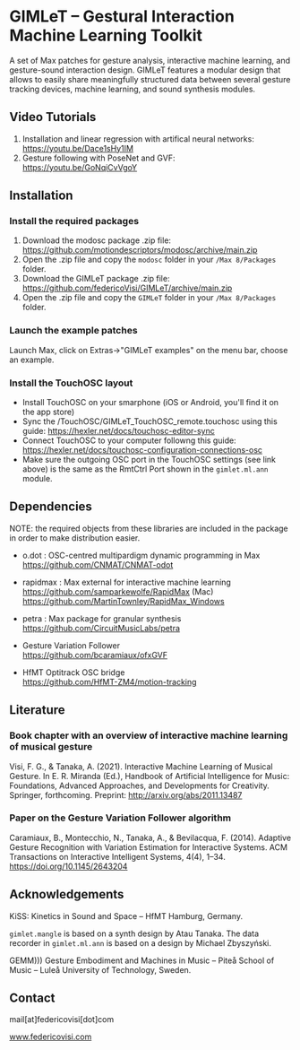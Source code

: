 # GIMLeT – Gestural Interaction Machine Learning Toolkit

A set of Max patches for gesture analysis, interactive machine learning, and gesture-sound interaction design. GIMLeT features a modular design that allows to easily share meaningfully structured data between several gesture tracking devices, machine learning, and sound synthesis modules.

## Video Tutorials
1. Installation and linear regression with artifical neural networks: https://youtu.be/Dace1sHy1IM
2. Gesture following with PoseNet and GVF: https://youtu.be/GoNqiCvVgoY

## Installation
### Install the required packages
1. Download the modosc package .zip file: https://github.com/motiondescriptors/modosc/archive/main.zip
2. Open the .zip file and copy the `modosc` folder in your `/Max 8/Packages` folder. 
3. Download the GIMLeT package .zip file: https://github.com/federicoVisi/GIMLeT/archive/main.zip
4. Open the .zip file and copy the `GIMLeT` folder in your `/Max 8/Packages` folder. 

### Launch the example patches
Launch Max, click on Extras->"GIMLeT examples" on the menu bar, choose an example. 

### Install the TouchOSC layout
- Install TouchOSC on your smarphone (iOS or Android, you'll find it on the app store)
- Sync the /TouchOSC/GIMLeT_TouchOSC_remote.touchosc using this guide: https://hexler.net/docs/touchosc-editor-sync
- Connect TouchOSC to your computer followng this guide: https://hexler.net/docs/touchosc-configuration-connections-osc 
- Make sure the outgoing OSC port in the TouchOSC settings (see link above) is the same as the RmtCtrl Port shown in the `gimlet.ml.ann` module.
 
## Dependencies
NOTE: the required objects from these libraries are included in the package in order to make distribution easier.

- o.dot : OSC-centred multipardigm dynamic programming in Max  
  https://github.com/CNMAT/CNMAT-odot 
  
- rapidmax : Max external for interactive machine learning  
  https://github.com/samparkewolfe/RapidMax (Mac)  
  https://github.com/MartinTownley/RapidMax_Windows   
  
- petra : Max package for granular synthesis  
  https://github.com/CircuitMusicLabs/petra  
  
- Gesture Variation Follower  
  https://github.com/bcaramiaux/ofxGVF  
  
- HfMT Optitrack OSC bridge  
  https://github.com/HfMT-ZM4/motion-tracking  

## Literature
### Book chapter with an overview of interactive machine learning of musical gesture
Visi, F. G., & Tanaka, A. (2021). Interactive Machine Learning of Musical Gesture. In E. R. Miranda (Ed.), Handbook of Artificial Intelligence for Music: Foundations, Advanced Approaches, and Developments for Creativity. Springer, forthcoming. Preprint: http://arxiv.org/abs/2011.13487

### Paper on the Gesture Variation Follower algorithm
Caramiaux, B., Montecchio, N., Tanaka, A., & Bevilacqua, F. (2014). Adaptive Gesture Recognition with Variation Estimation for Interactive Systems. ACM Transactions on Interactive Intelligent Systems, 4(4), 1–34. https://doi.org/10.1145/2643204

## Acknowledgements

KiSS: Kinetics in Sound and Space – HfMT Hamburg, Germany. 

`gimlet.mangle` is based on a synth design by Atau Tanaka. 
The data recorder in `gimlet.ml.ann` is based on a design by Michael Zbyszyński. 

GEMM))) Gesture Embodiment and Machines in Music – Piteå School of Music – Luleå University of Technology, Sweden.

## Contact

mail[at]federicovisi[dot]com

www.federicovisi.com
